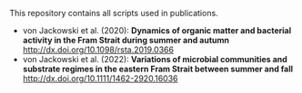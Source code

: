 This repository contains all scripts used in publications.

* von Jackowski et al. (2020): **Dynamics of organic matter and bacterial activity in the Fram Strait during summer and autumn** http://dx.doi.org/10.1098/rsta.2019.0366
* von Jackowski et al. (2022): **Variations of microbial communities and substrate regimes in the eastern Fram Strait between summer and fall** http://dx.doi.org/10.1111/1462-2920.16036
